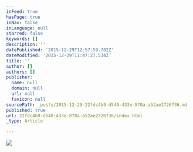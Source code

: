 ```yaml
---
inFeed: true
hasPage: true
inNav: false
inLanguage: null
starred: false
keywords: []
description: ''
datePublished: '2015-12-29T12:57:59.782Z'
dateModified: '2015-12-29T11:47:27.534Z'
title: ''
author: []
authors: []
publisher:
  name: null
  domain: null
  url: null
  favicon: null
sourcePath: _posts/2015-12-29-22fdc4b9-d540-433e-870a-a52ae2726736.md
published: true
url: 22fdc4b9-d540-433e-870a-a52ae2726736/index.html
_type: Article

---
```

![](https://the-grid-user-content.s3-us-west-2.amazonaws.com/2daa6d08-da5e-436c-a7c7-dbc4688c060a.jpg)